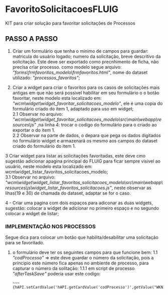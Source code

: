 # FavoritoSolicitacoesFLUIG
KIT para criar solução para favoritar solicitações de Processos

## PASSO A PASSO
1. Criar um formulário que tenha o minimo de campos para guardar: matricula do usuário logado; numero da solicitação, breve descritivo da solicitação. Este deve ser exportado como precnhimento de ficha, não precisa criar processo.
como modelo segue arquivo: _"forms\frmfavoritos_modelo\frmfavoritos.html"_, nome do dataset utilizado: _"processos_favoritos"_;<br>

2. Criar a widget para criar o favoritos para os casos de solicitações mais antigas em que não será possivel habilitar em seu formulário o o botão favoritar, neste modelo esta localizado em: _"wcm\widget\widget_favoritar_solicitacoes_modelo"_, ele é uma copia do formulário criado do item 1, adaptado para uso em widget;<br>
  2.1 Observar no arquivo: _"wcm\widget\widget_favoritar_solicitacoes_modelo\src\main\webapp\resources\js"_ ,na linha 4: trocar o codigo do formulário para o criado ao exportar o do item 1.<br>
  2.2 Observar na parte de dados, o depara que pega os dados digitados no formulário widget e armazenará os mesmo aos campos do dataset criado do formulário do item 1.<br>

3 Criar widget para listar as solicitações favoritadas, este deve cmo sugestão adicionar  apagina principal do FLUIG para ficar sempre visivel ao usuário, neste modelo esta localizado em: wcm\widget_listar_favoritos_solicitacoes_modelo;<br>
  3.1 Observar no arquivo: _"wcm\widget\widget_listar_favoritos_solicitacoes_modelo\src\main\webapp\resources\js\widget_listar_favoritos_solicitacoes.js"_, neste observar as lihas(19 e 30) de chamada do dataset, adaptar se for o caso.<br>

4 - Criar uma pagina com dois espaços para adiconar as duas widgets, sugestão: colocar a widget de adicionar no primeiro espaço e no segundo colocar a widget de listar;<br>

### IMPLEMENTAÇÃO NOS PROCESSOS

Segue dica para colocar um botão que habilita/desabilitar uma solicitação para se favoritado.
1. o formulário deve ter os seguintes campos para que funcione bem:
  1.1 _"codProcesso"_  => este deve guardar o número da solicitação, pois a principio este número fica apenas no ambiente de processo, para capturar o número da solitação:
   1.1.1 em script de processo _"afterTaskSave"_ poderia usar este codigo:<br>
   	~~~ if (hAPI.getCardValue('codProcesso')  == undefined || hAPI.getCardValue('codProcesso')  == '' ) <br>
	~~~	{hAPI.setCardValue('hAPI.getCardValue('codProcesso')',getValue("WKNumProces"));}
